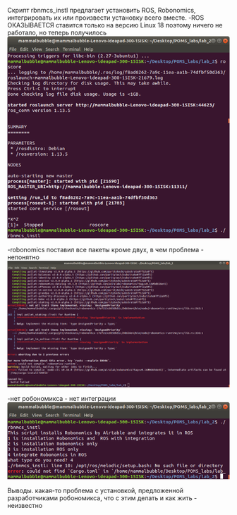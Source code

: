 Скрипт rbnmcs_instl предлагает установить ROS, Robonomics, интегрировать их или произвести установку всего вместе.
-ROS ОКАЗЫВАЕТСЯ ставится только на версию Linux 18 поэтому ничего не работало, но теперь получилось 
![работает roscore](https://github.com/MammalBubble/POMS_labs/blob/master/lab_2/ros.png)

-robonomics поставил все пакеты кроме двух, в чем проблема - непонятно
![мои любимые ошибки](https://github.com/MammalBubble/POMS_labs/blob/master/lab_2/rbnmcs.png)

-нет робономикса - нет интеграции
![ничего нет](https://github.com/MammalBubble/POMS_labs/blob/master/lab_2/integrate.png)



Выводы. какая-то проблема с установкой, предложенной разработчиками робономикса, что с этим делать и как жить - неизвестно
